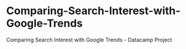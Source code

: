# Comparing-Search-Interest-with-Google-Trends
Comparing Search Interest with Google Trends - Datacamp Project

